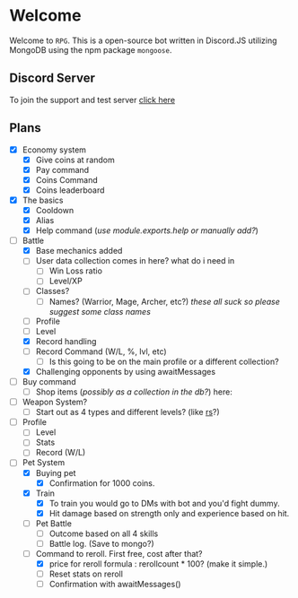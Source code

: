 # Welcome

Welcome to `RPG`. This is a open-source bot written in Discord.JS utilizing MongoDB using the npm package `mongoose`. 

## Discord Server

To join the support and test server [click here](https://discord.gg/yfKEYS8)

## Plans

* [x] Economy system
  * [x] Give coins at random
  * [x] Pay command
  * [x] Coins Command
  * [x] Coins leaderboard
* [x] The basics  
    * [x] Cooldown
    * [x] Alias
    * [x] Help command (*use module.exports.help or manually add?*)  
* [ ] Battle
  * [x] Base mechanics added
  * [ ] User data collection comes in here? what do i need in
    * [ ] Win Loss ratio
    * [ ] Level/XP
  * [ ] Classes?
    * [ ] Names? (Warrior, Mage, Archer, etc?)  *these all suck so please suggest some class names*
  * [ ] Profile
  * [ ] Level
  * [x] Record handling
  * [ ] Record Command (W/L, %, lvl, etc)
    * [ ] Is this going to be on the main profile or a different collection?
  * [x] Challenging opponents by using awaitMessages
* [ ] Buy command
    * [ ] Shop items (*possibly as a collection in the db?*) here: 
* [ ] Weapon System?
    * [ ] Start out as 4 types and different levels? (like [rs](https://runescape.com)?)
* [ ] Profile
  * [ ] Level
  * [ ] Stats
  * [ ] Record (W/L)
* [ ] Pet System
    * [x] Buying pet
        * [x] Confirmation for 1000 coins. 
    * [x] Train
        * [x] To train you would go to DMs with bot and you'd fight dummy. 
        * [x] Hit damage based on strength only and experience based on hit.
    * [ ] Pet Battle    
        * [ ] Outcome based on all 4 skills
        * [ ] Battle log. (Save to mongo?)
    * [ ] Command to reroll. First free, cost after that? 
        * [x] price for reroll formula : rerollcount * 100? (make it simple.)
        * [ ] Reset stats on reroll
        * [ ] Confirmation with awaitMessages()
